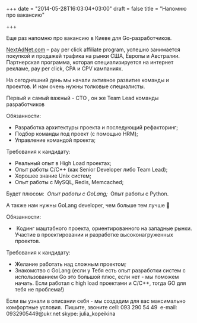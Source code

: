 +++
date = "2014-05-28T16:03:04+03:00"
draft = false
title = "Напомню про вакансию"

+++

<p>Еще раз напомню про вакансию в Киеве для Go-разработчиков.</p>

<p><a href="http://NextAdNet.com">NextAdNet.com</a> &ndash; pay per click affiliate program, успешно занимается покупкой и продажей трафика на рынки США, Европы и Австралии. Партнерская программа, которая специализируется на интернет рекламе, pay per click, CPA и CPV кампаниях.</p>

<p>На сегодняшний день мы начали активное развитие команды и проектов. И нам очень нужны толковые специалисты.</p>

<p>Первый и самый важный - CTO&nbsp;, он же Team Lead команды разработчиков</p>

<p>Обязанности:</p>

<ul>
	<li>Разработка архитектуры проекта и последующий рефакторинг;&nbsp;</li>
	<li>Подбор команды под проект (с помощью HRM);&nbsp;</li>
	<li>Управление командой проекта;&nbsp;</li>
</ul>

<p>Требования к кандидату:&nbsp;</p>

<ul>
	<li>Реальный опыт в High Load проектах;&nbsp;</li>
	<li>Опыт работы C/C++ (как Senior Developer либо Team Lead);</li>
	<li>Хорошее знание Unix систем;&nbsp;</li>
	<li>Опыт работы с MySQL, Redis, Memcached;&nbsp;</li>
</ul>

<p>Будет плюсом:&nbsp; <em> Опыт работы с GoLang;&nbsp; </em> Опыт работы с Python.</p>

<p>А также нам нужны GoLang developer, чем больше тем лучше </p>

<p>Обязанности:&nbsp;</p>

<ul>
	<li>&nbsp;Кодинг маштабного проекта, ориентированного на западные рынки. Участие в проектировании и разработке высоконагруженных проектов.</li>
</ul>

<p>Требования к кандидату:&nbsp;</p>

<ul>
	<li>Желание работать над сложным проектом<em>; </em></li>
	<li>Знакомство с GoLang (если у Тебя есть опыт разработки систем с использованием Go это большой плюс, если нет - мы поможем начать. Если работал с high load проектами и C/C++, тогда GO для тебя не проблема!)</li>
</ul>

<p>Если вы узнали в описании себя - мы создадим для вас максимально комфортные условия.&nbsp; Пишите, звоните cell: 093 290 54 49&nbsp; e-mail: 0932905449@ukr.net skype: julia_kopeikina</p>
